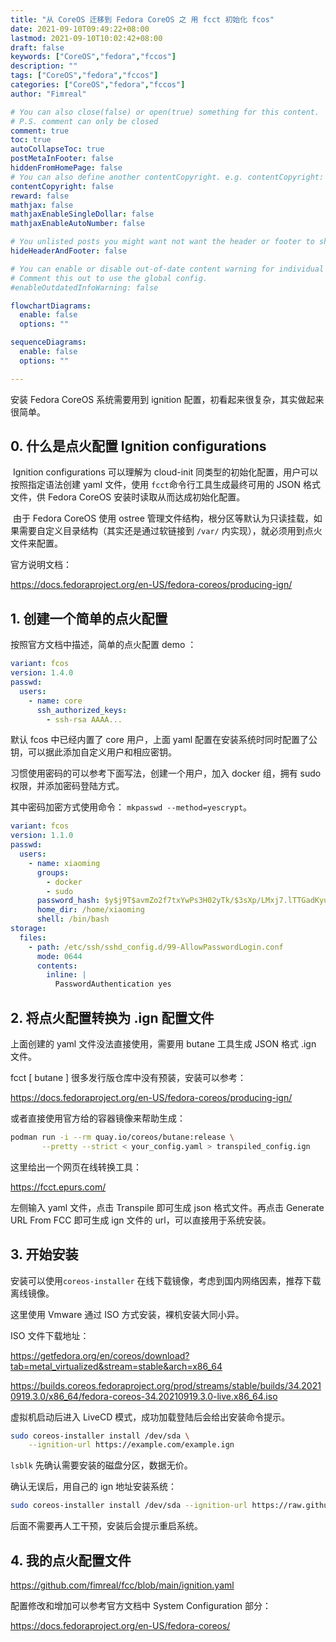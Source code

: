 ```yaml
---
title: "从 CoreOS 迁移到 Fedora CoreOS 之 用 fcct 初始化 fcos"
date: 2021-09-10T09:49:22+08:00
lastmod: 2021-09-10T10:02:42+08:00
draft: false
keywords: ["CoreOS","fedora","fccos"]
description: ""
tags: ["CoreOS","fedora","fccos"]
categories: ["CoreOS","fedora","fccos"]
author: "Fimreal"

# You can also close(false) or open(true) something for this content.
# P.S. comment can only be closed
comment: true
toc: true
autoCollapseToc: true
postMetaInFooter: false
hiddenFromHomePage: false
# You can also define another contentCopyright. e.g. contentCopyright: "This is another copyright."
contentCopyright: false
reward: false
mathjax: false
mathjaxEnableSingleDollar: false
mathjaxEnableAutoNumber: false

# You unlisted posts you might want not want the header or footer to show
hideHeaderAndFooter: false

# You can enable or disable out-of-date content warning for individual post.
# Comment this out to use the global config.
#enableOutdatedInfoWarning: false

flowchartDiagrams:
  enable: false
  options: ""

sequenceDiagrams:
  enable: false
  options: ""

---
```


安装 Fedora CoreOS 系统需要用到 ignition 配置，初看起来很复杂，其实做起来很简单。

<!--more-->

## 0. 什么是点火配置 Ignition configurations

​		Ignition configurations 可以理解为 cloud-init 同类型的初始化配置，用户可以按照指定语法创建 yaml 文件，使用 `fcct`命令行工具生成最终可用的 JSON 格式文件，供 Fedora CoreOS 安装时读取从而达成初始化配置。



​		由于  Fedora CoreOS 使用 ostree 管理文件结构，根分区等默认为只读挂载，如果需要自定义目录结构（其实还是通过软链接到 `/var/` 内实现），就必须用到点火文件来配置。



官方说明文档：

https://docs.fedoraproject.org/en-US/fedora-coreos/producing-ign/



## 1. 创建一个简单的点火配置 

按照官方文档中描述，简单的点火配置 demo  ：

```yaml
variant: fcos
version: 1.4.0
passwd:
  users:
    - name: core
      ssh_authorized_keys:
        - ssh-rsa AAAA...
```

默认 fcos 中已经内置了 core 用户，上面 yaml 配置在安装系统时同时配置了公钥，可以据此添加自定义用户和相应密钥。

习惯使用密码的可以参考下面写法，创建一个用户，加入 docker 组，拥有 sudo 权限，并添加密码登陆方式。

其中密码加密方式使用命令： `mkpasswd --method=yescrypt`。

```yaml
variant: fcos
version: 1.1.0
passwd:
  users:
    - name: xiaoming
      groups:
        - docker
        - sudo
      password_hash: $y$j9T$avmZo2f7txYwPs3H02yTk/$3sXp/LMxj7.lTTGadKyu5qb8PJzdXhM44zYQIr3AyV4
      home_dir: /home/xiaoming
      shell: /bin/bash
storage:
  files:
    - path: /etc/ssh/sshd_config.d/99-AllowPasswordLogin.conf
      mode: 0644
      contents:
        inline: |
          PasswordAuthentication yes
```



## 2. 将点火配置转换为 .ign 配置文件

上面创建的 yaml 文件没法直接使用，需要用 butane 工具生成 JSON 格式 .ign 文件。

fcct [ butane ] 很多发行版仓库中没有预装，安装可以参考：

https://docs.fedoraproject.org/en-US/fedora-coreos/producing-ign/

或者直接使用官方给的容器镜像来帮助生成：

```bash
podman run -i --rm quay.io/coreos/butane:release \
       --pretty --strict < your_config.yaml > transpiled_config.ign
```

这里给出一个网页在线转换工具：

https://fcct.epurs.com/

左侧输入 yaml 文件，点击 Transpile 即可生成 json 格式文件。再点击 Generate URL From FCC 即可生成 ign 文件的 url，可以直接用于系统安装。



## 3. 开始安装 

安装可以使用`coreos-installer` 在线下载镜像，考虑到国内网络因素，推荐下载离线镜像。

这里使用 Vmware 通过 ISO 方式安装，裸机安装大同小异。

ISO 文件下载地址：

https://getfedora.org/en/coreos/download?tab=metal_virtualized&stream=stable&arch=x86_64

https://builds.coreos.fedoraproject.org/prod/streams/stable/builds/34.20210919.3.0/x86_64/fedora-coreos-34.20210919.3.0-live.x86_64.iso



虚拟机启动后进入 LiveCD 模式，成功加载登陆后会给出安装命令提示。

```bash
sudo coreos-installer install /dev/sda \
    --ignition-url https://example.com/example.ign
```

`lsblk` 先确认需要安装的磁盘分区，数据无价。



确认无误后，用自己的 ign 地址安装系统：

```bash
sudo coreos-installer install /dev/sda --ignition-url https://raw.githubusercontent.com/fimreal/fcc/main/fcc.ign
```



后面不需要再人工干预，安装后会提示重启系统。



## 4. 我的点火配置文件

https://github.com/fimreal/fcc/blob/main/ignition.yaml



配置修改和增加可以参考官方文档中 System Configuration 部分：

https://docs.fedoraproject.org/en-US/fedora-coreos/





